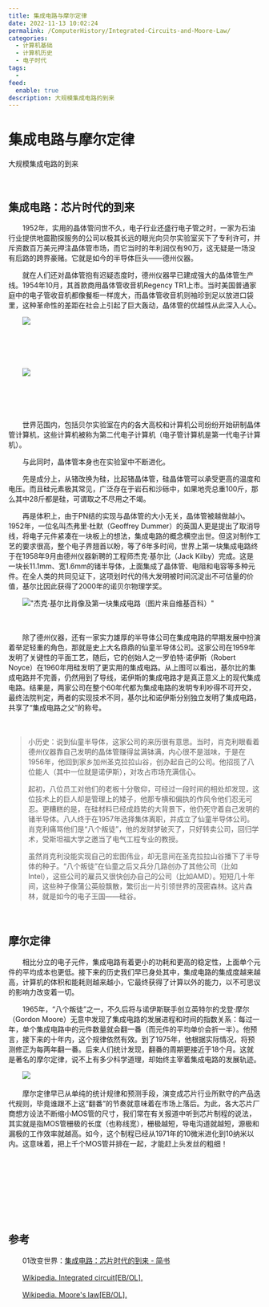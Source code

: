 ```yaml
---
title: 集成电路与摩尔定律
date: 2022-11-13 10:02:24
permalink: /ComputerHistory/Integrated-Circuits-and-Moore-Law/
categories:
  - 计算机基础
  - 计算机历史
  - 电子时代
tags:
  - 
feed:
  enable: true
description: 大规模集成电路的到来
---
```

# 集成电路与摩尔定律


大规模集成电路的到来

<!-- more -->　‍

## 集成电路：芯片时代的到来

　　1952年，实用的晶体管问世不久，电子行业还盛行电子管之时，一家为石油行业提供地震勘探服务的公司以极其长远的眼光向贝尔实验室买下了专利许可，并斥资数百万美元押注晶体管市场，而它当时的年利润仅有90万，这无疑是一场没有后路的跨界豪赌。它就是如今的半导体巨头——德州仪器。

　　就在人们还对晶体管抱有迟疑态度时，德州仪器早已建成强大的晶体管生产线。1954年10月，其首款商用晶体管收音机Regency TR1上市。当时美国普通家庭中的电子管收音机都像餐柜一样庞大，而晶体管收音机则袖珍到足以放进口袋里，这种革命性的差距在社会上引起了巨大轰动，晶体管的优越性从此深入人心。

　　![](https://image.peterjxl.com/blog/image-20220820104229-1snp9jb.png)

　　‍

　　‍

　　![](https://image.peterjxl.com/blog/image-20220820104337-23gmxn8.png)​

　　‍

　　‍

　　世界范围内，包括贝尔实验室在内的各大高校和计算机公司纷纷开始研制晶体管计算机，这些计算机被称为第二代电子计算机（电子管计算机是第一代电子计算机）。

　　与此同时，晶体管本身也在实验室中不断进化。

　　先是成分上，从锗改换为硅，比起锗晶体管，硅晶体管可以承受更高的温度和电压。而且硅元素极其常见，广泛存在于岩石和沙砾中，如果地壳总重100斤，那么其中28斤都是硅，可谓取之不尽用之不竭。

　　再是体积上，由于PN结的实现与晶体管的大小无关，晶体管被越做越小。1952年，一位名叫杰弗里·杜默（Geoffrey Dummer）的英国人更是提出了取消导线，将电子元件紧凑在一块板上的想法，集成电路的概念横空出世。但这对制作工艺的要求很高，整个电子界翘首以盼，等了6年多时间，世界上第一块集成电路终于在1958年9月由德州仪器新聘的工程师杰克·基尔比（Jack Kilby）完成。这是一块长11.1mm、宽1.6mm的锗半导体，上面集成了晶体管、电阻和电容等多种元件。在全人类的共同见证下，这项划时代的伟大发明被时间沉淀出不可估量的价值，基尔比因此获得了2000年的诺贝尔物理学奖。

　　!["杰克·基尔比肖像及第一块集成电路（图片来自维基百科）"](https://image.peterjxl.com/blog/image-20220820104531-aeifgch.png)

　　‍

　　除了德州仪器，还有一家实力雄厚的半导体公司在集成电路的早期发展中扮演着举足轻重的角色，那就是史上大名鼎鼎的仙童半导体公司。这家公司在1959年发明了关键性的平面工艺，随后，它的创始人之一罗伯特·诺伊斯（Robert Noyce）在1960年用硅发明了更实用的集成电路。从上图可以看出，基尔比的集成电路并不完善，仍然用到了导线，诺伊斯的集成电路才是真正意义上的现代集成电路。结果是，两家公司在整个60年代都为集成电路的发明专利吵得不可开交，最终法院判定，两者的实现技术不同，基尔比和诺伊斯分别独立发明了集成电路，共享了“集成电路之父”的称号。

　　‍

> 小历史：说到仙童半导体，这家公司的来历很有意思。当时，肖克利眼看着德州仪器靠自己发明的晶体管赚得盆满钵满，内心很不是滋味，于是在1956年，他回到家乡加州圣克拉拉山谷，创办起自己的公司。他招揽了八位能人（其中一位就是诺伊斯），对攻占市场充满信心。
>
> 起初，八位员工对他们的老板十分敬仰，可经过一段时间的相处却发现，这位技术上的巨人却是管理上的矮子，他那专横和偏执的作风令他们忍无可忍。更糟糕的是，在硅材料已经成趋势的大背景下，他仍死守着自己发明的锗半导体。八人终于在1957年选择集体离职，并成立了仙童半导体公司。肖克利痛骂他们是“八个叛徒”，他的发财梦破灭了，只好转卖公司，回归学术，受斯坦福大学之邀当了电气工程专业的教授。
>
> 虽然肖克利没能实现自己的宏图伟业，却无意间在圣克拉拉山谷播下了半导体的种子。“八个叛徒”在仙童之后又兵分几路创办了其他公司（比如Intel），这些公司的雇员又很快创办自己的公司（比如AMD）。短短几十年间，这些种子像蒲公英般飘散，繁衍出一片引领世界的茂密森林。这片森林，就是如今的电子王国——硅谷。

　　‍

## 摩尔定律

　　相比分立的电子元件，集成电路有着更小的功耗和更高的稳定性，上面单个元件的平均成本也更低。接下来的历史我们早已身处其中，集成电路的集成度越来越高，计算机的体积和能耗则越来越小，它最终获得了计算以外的能力，以不可思议的影响力改变着一切。

　　1965年，“八个叛徒”之一，不久后将与诺伊斯联手创立英特尔的戈登·摩尔（Gordon Moore）无意中发现了集成电路的发展进程和时间的指数关系：每过一年，单个集成电路中的元件数量就会翻一番（而元件的平均单价会折一半）。他预言，接下来的十年内，这个规律依然有效。到了1975年，他根据实际情况，将预测修正为每两年翻一番。后来人们统计发现，翻番的周期更接近于18个月。这就是著名的摩尔定律，说不上有多少科学道理，却始终主宰着集成电路的发展轨迹。

　　![](https://image.peterjxl.com/blog/image-20220820104743-x1e65pw.png)​

　　摩尔定律早已从单纯的统计规律和预测手段，演变成芯片行业所默守的产品迭代规则，毕竟谁跟不上这“翻番”的节奏就意味着在市场上落后。为此，各大芯片厂商想方设法不断缩小MOS管的尺寸，我们常在有关报道中听到芯片制程的说法，其实就是指MOS管栅极的长度（也称线宽），栅极越短，导电沟道就越短，源极和漏极的工作效率就越高。如今，这个制程已经从1971年的10微米进化到10纳米以内。这意味着，把上千个MOS管并排在一起，才能赶上头发丝的粗细！

　　​

　　‍

　　‍

　　‍

## 参考

　　01改变世界：[集成电路：芯片时代的到来 - 简书](https://www.jianshu.com/p/2b7ac88744ff)

　　[Wikipedia. Integrated circuit[EB/OL].](https://en.wikipedia.org/wiki/Integrated_circuit)

　　[Wikipedia. Moore's law[EB/OL].](https://en.wikipedia.org/wiki/Moore's_law)
